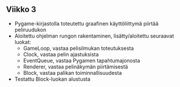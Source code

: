 ## Viikko 3

- Pygame-kirjastolla toteutettu graafinen käyttöliittymä piirtää peliruudukon
- Aloitettu ohjelman rungon rakentaminen, lisätty/aloitettu seuraavat luokat:
    - GameLoop, vastaa pelisilmukan toteutuksesta
    - Clock, vastaa pelin ajastuksista
    - EventQueue, vastaa Pygamen tapahtumajonosta
    - Renderer, vastaa pelinäkymän piirtämisestä
    - Block, vastaa palikan toiminnallisuudesta
- Testattu Block-luokan alustusta